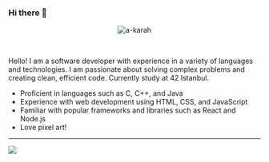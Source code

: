 ### Hi there 👋

<p align="center"> 
  <img src="https://komarev.com/ghpvc/?username=a-karah&label=Profile%20views&color=0e75b6&style=flat" alt="a-karah" />
</p>

<!-- ![visitors](https://visitor-badge.glitch.me/badge?page_id=a-karah.a-karah&left_color=grey&right_color=blue) -->

<br/>

Hello! I am a software developer with experience in a variety of languages and technologies. I am passionate about solving complex problems and creating clean, efficient code. Currently study at 42 Istanbul.

- Proficient in languages such as C, C++, and Java
- Experience with web development using HTML, CSS, and JavaScript
- Familiar with popular frameworks and libraries such as React and Node.js
- Love pixel art!

<hr>

<div align="center">
  <div style="display: flex; align-items: flex-start;">
    <img src="https://github-readme-stats-sigma-five.vercel.app/api/top-langs/?username=a-karah&layout=compact&title_color=ffffff&icon_color=34abeb&text_color=daf7dc&bg_color=151515" />
    </div>
</div>
